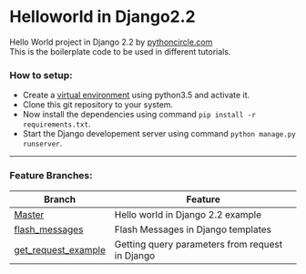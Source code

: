 # Helloworld in Django2.2
Hello World project in Django 2.2 by [pythoncircle.com](https://www.pythoncircle.com)  
This is the boilerplate code to be used in different tutorials.

### How to setup:  
- Create a [virtual environment](https://www.pythoncircle.com/post/404/virtual-environment-in-python-a-pocket-guide/) using python3.5 and activate it.  
- Clone this git repository to your system.   
- Now install the dependencies using command `pip install -r requirements.txt`.   
- Start the Django developement server using command `python manage.py runserver`.

----
### Feature Branches:
| Branch | Feature |
| ------ | ------- |
| [Master](https://github.com/anuragrana/Helloworld-Django2.2/tree/master) | Hello world in Django 2.2 example |
| [flash_messages](https://github.com/anuragrana/Helloworld-Django2.2/tree/flash_messages) | Flash Messages in Django templates | 
|[get_request_example](https://github.com/anuragrana/Helloworld-Django2.2/tree/get_request_example) | Getting query parameters from request in Django |
